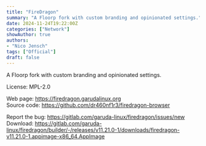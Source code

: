 ```yaml
---
title: "FireDragon"
summary: "A Floorp fork with custom branding and opinionated settings."
date: 2024-11-24T19:22:00Z
categories: ["Network"]
showAuthor: true
authors:
- "Nico Jensch"
tags: ["Official"]
draft: false
---
```


A Floorp fork with custom branding and opinionated settings.

License: MPL-2.0

Web page: <https://firedragon.garudalinux.org>  
Source code: <https://github.com/dr460nf1r3/firedragon-browser>

Report the bug: <https://gitlab.com/garuda-linux/firedragon/issues/new>  
Download: <https://gitlab.com/garuda-linux/firedragon/builder/-/releases/v11.21.0-1/downloads/firedragon-v11.21.0-1.appimage-x86_64.AppImage>
